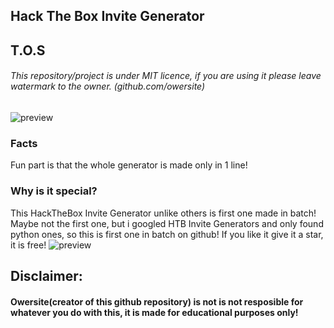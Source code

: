 ## Hack The Box Invite Generator


## T.O.S
###### This repository/project is under MIT licence, if you are using it please leave watermark to the owner. (github.com/owersite)

![preview](look.gif)

### Facts
Fun part is that the whole generator is made only in 1 line!

### Why is it special?
This HackTheBox Invite Generator unlike others is first one made in batch!
Maybe not the first one, but i googled HTB Invite Generators and only found python ones, so this is first one in batch on github!
If you like it give it a star, it is free!
![preview](others.png)


## Disclaimer:
#### Owersite(creator of this github repository) is not is not resposible for whatever you do with this, it is made for educational purposes only!
